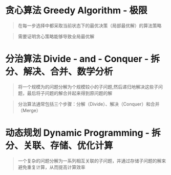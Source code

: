 # 贪心算法 Greedy Algorithm - 极限

> 在每一步选择中都采取当前状态下的最优决策（局部最优解）的算法策略

> 需要证明贪心策略能够导致全局最优解

# 分治算法 Divide - and - Conquer - 拆分、解决、合并、数学分析

> 将一个规模为的问题分解为个规模较小的子问题,然后递归地解决这些子问题，最后将子问题的解合并起来得到原问题的解

> 分治算法通常包括三个步骤：分解（Divide）、解决（Conquer）和合并（Merge）

# 动态规划 Dynamic Programming - 拆分、关联、存储、优化计算

> 一个复杂的问题分解为一系列相互关联的子问题，并通过存储子问题的解来避免重复计算，从而提高计算效率
